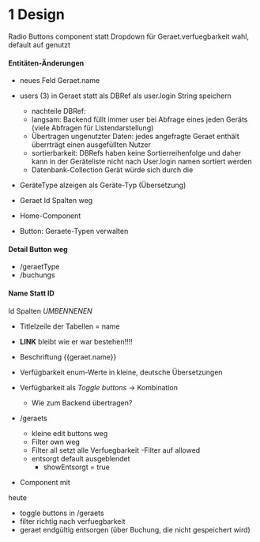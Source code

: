1 Design
========

Radio Buttons component statt Dropdown für Geraet.verfuegbarkeit wahl, default auf genutzt

#### Entitäten-Änderungen
- neues Feld Geraet.name
- users (3) in Geraet statt als DBRef als user.login String speichern
	- nachteile DBRef: 
	- langsam: Backend füllt immer user bei Abfrage eines jeden Geräts (viele Abfragen für Listendarstellung)
	- Übertragen ungenutzter Daten: jedes angefragte Geraet enthält überrträgt einen ausgefüllten Nutzer
	- sortierbarkeit: DBRefs haben keine Sortierreihenfolge und daher kann in der Geräteliste nicht nach User.login namen sortiert werden
	- Datenbank-Collection Gerät würde sich durch die 

- GeräteType alzeigen als Geräte-Typ (Übersetzung)
- Geraet Id Spalten weg


 - Home-Component
- Button: Geraete-Typen verwalten

#### Detail Button weg
- /geraetType
- /buchungs

#### Name Statt ID
Id Spalten *UMBENNENEN*
- Titlelzeile der Tabellen = name
- **LINK** bleibt wie er war bestehen!!!!
- Beschriftung {{geraet.name}}


- Verfügbarkeit enum-Werte in kleine, deutsche Übersetzungen
- Verfügbarkeit als *Toggle buttons* -> Kombination
	- Wie zum Backend übertragen?

- /geraets
	- kleine edit buttons weg
	- Filter own weg
	- Filter all setzt alle Verfuegbarkeit -Filter auf allowed
	- entsorgt default ausgeblendet
		- showEntsorgt = true

- Component mit 

heute
- toggle buttons in /geraets
- filter richtig nach verfuegbarkeit
- geraet endgültig entsorgen (über Buchung, die nicht gespeichert wird)
